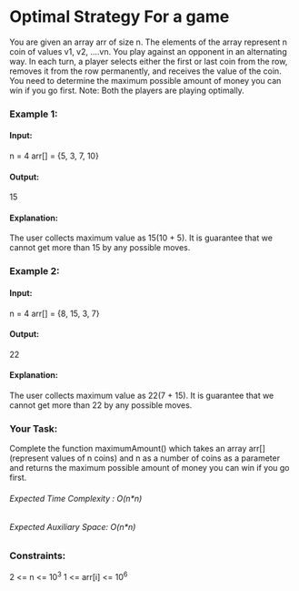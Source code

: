 # Optimal Strategy For a game
You are given an array arr of size n. The elements of the array represent n coin of values v1, v2, ....vn. You play against an opponent in an alternating way. In each turn, a player selects either the first or last coin from the row, removes it from the row permanently, and receives the value of the coin.
You need to determine the maximum possible amount of money you can win if you go first.
Note: Both the players are playing optimally.

### Example 1:
#### Input:
n = 4
arr[] = {5, 3, 7, 10}
#### Output: 
15
#### Explanation: 
The user collects maximum
value as 15(10 + 5). It is guarantee that we cannot get more than 15 by any possible moves.

### Example 2:
#### Input:
n = 4
arr[] = {8, 15, 3, 7}
#### Output: 
22
#### Explanation: 
The user collects maximum
value as 22(7 + 15). It is guarantee that we cannot get more than 22 by any possible moves.

### Your Task:
Complete the function maximumAmount() which takes an array arr[] (represent values of n coins) and n as a number of coins as a parameter and returns the maximum possible amount of money you can win if you go first.

###### Expected Time Complexity : O(n*n)
###### Expected Auxiliary Space: O(n*n)

### Constraints:
2 <= n <= $`10^3`$
1 <= arr[i] <= $`10^6`$

